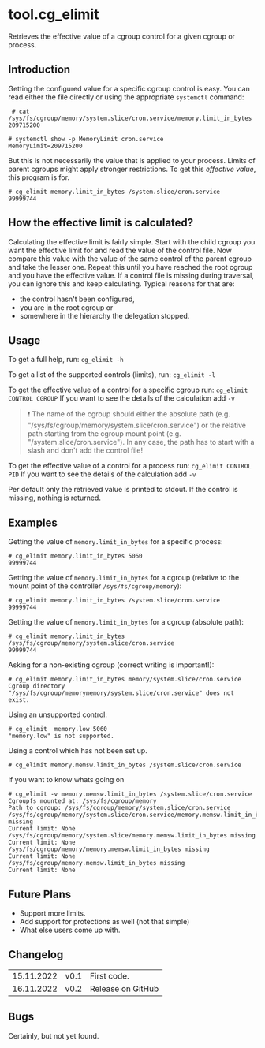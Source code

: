 # tool.cg_elimit
Retrieves the effective value of a cgroup control for a given cgroup or process.


## Introduction

Getting the configured value for a specific cgroup control is easy. You can read either the file directly or using the appropriate `systemctl` command:

     # cat /sys/fs/cgroup/memory/system.slice/cron.service/memory.limit_in_bytes
    209715200

    # systemctl show -p MemoryLimit cron.service 
    MemoryLimit=209715200

But this is not necessarily the value that is applied to your process. Limits of parent cgroups might apply stronger restrictions. To get this *effective value*, this program is for.

    # cg_elimit memory.limit_in_bytes /system.slice/cron.service
    99999744

## How the effective limit is calculated?

Calculating the effective limit is fairly simple.
Start with the child cgroup you want the effective limit for and read the value of the control file.
Now compare this value with the value of the same control of the parent cgroup and take the lesser one.
Repeat this until you have reached the root cgroup and you have the effective value. 
If a control file is missing during traversal, you can ignore this and keep calculating. Typical reasons for that are:

- the control hasn't been configured,
- you are in the root cgroup or
- somewhere in the hierarchy the delegation stopped.


## Usage

To get a full help, run: `cg_elimit -h`

To get a list of the supported controls (limits), run: `cg_elimit -l`

To get the effective value of a control for a specific cgroup run: `cg_elimit CONTROL CGROUP`
If you want to see the details of the calculation add `-v`


> :exclamation: The name of the cgroup should either the absolute path (e.g. "/sys/fs/cgroup/memory/system.slice/cron.service") or the relative path starting from the cgroup mount point (e.g. "/system.slice/cron.service"). In any case, the path has to start with a slash and don't add the control file!

To get the effective value of a control for a process run: `cg_elimit CONTROL PID`
If you want to see the details of the calculation add `-v`

Per default only the retrieved value is printed to stdout. If the control is missing, nothing is returned.

## Examples

Getting the value of `memory.limit_in_bytes` for a specific process: 

    # cg_elimit memory.limit_in_bytes 5060
    99999744

Getting the value of `memory.limit_in_bytes` for a cgroup (relative to the mount point of the controller `/sys/fs/cgroup/memory`): 

    # cg_elimit memory.limit_in_bytes /system.slice/cron.service
    99999744

Getting the value of `memory.limit_in_bytes` for a cgroup (absolute path): 

    # cg_elimit memory.limit_in_bytes /sys/fs/cgroup/memory/system.slice/cron.service
    99999744

Asking for a non-existing cgroup (correct writing is important!):

    # cg_elimit memory.limit_in_bytes memory/system.slice/cron.service
    Cgroup directory "/sys/fs/cgroup/memorymemory/system.slice/cron.service" does not exist.

Using an unsupported control:

    # cg_elimit  memory.low 5060
    "memory.low" is not supported.

Using a control which has not been set up.

    # cg_elimit memory.memsw.limit_in_bytes /system.slice/cron.service 

If you want to know whats going on

    # cg_elimit -v memory.memsw.limit_in_bytes /system.slice/cron.service 
    Cgroupfs mounted at: /sys/fs/cgroup/memory
    Path to cgroup: /sys/fs/cgroup/memory/system.slice/cron.service
    /sys/fs/cgroup/memory/system.slice/cron.service/memory.memsw.limit_in_bytes missing
    Current limit: None
    /sys/fs/cgroup/memory/system.slice/memory.memsw.limit_in_bytes missing
    Current limit: None
    /sys/fs/cgroup/memory/memory.memsw.limit_in_bytes missing
    Current limit: None
    /sys/fs/cgroup/memory.memsw.limit_in_bytes missing
    Current limit: None


## Future Plans

- Support more limits.
- Add support for protections as well (not that simple)
- What else users come up with.


## Changelog

|                |               |      |
| -------------: | :-----------: | :--- |
|15.11.2022 | v0.1 | First code.        |
|16.11.2022 | v0.2 | Release on GitHub  |


## Bugs

Certainly, but not yet found.

